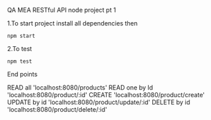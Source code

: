 QA MEA RESTful API node project pt 1


1.To start project install all dependencies then

```npm start```

2.To test

```npm test```

End points

READ all 'localhost:8080/products'
READ one by Id 'localhost:8080/product/:id'
CREATE 'localhost:8080/product/create'
UPDATE by id 'localhost:8080/product/update/:id'
DELETE by id 'localhost:8080/product/delete/:id'